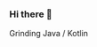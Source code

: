 ### Hi there 🚀

Grinding Java / Kotlin


<div align="center">
  <a href="https://github.com/LoxiasMegalos%22%3E
  <img height="180em" src="https://github-readme-stats.vercel.app/api?username=LoxiasMegalos&show_icons=true&theme=midnight-purple&include_all_commits=true&count_private=true%22/%3E
  <img height="180em" src="https://github-readme-stats.vercel.app/api/top-langs/?username=LoxiasMegalos&layout=compact&langs_count=7&theme=midnight-purple%22/%3E
</div>
<div style="display: inline_block"><br>
  <img align="center" height="30" width="40" src="https://raw.githubusercontent.com/devicons/devicon/master/icons/javascript/javascript-plain.svg%22%3E
  <img align="center" height="30" width="40" src="https://raw.githubusercontent.com/devicons/devicon/master/icons/html5/html5-original.svg%22%3E
  <img align="center" height="30" width="40" src="https://raw.githubusercontent.com/devicons/devicon/master/icons/css3/css3-original.svg%22%3E
  <img align="center" height="30" width="40" src="https://raw.githubusercontent.com/devicons/devicon/master/icons/csharp/csharp-original.svg%22%3E
  <img align="center" height="30" width="40" src="https://raw.githubusercontent.com/devicons/devicon/master/icons/java/java-original.svg%22%3E

</div>

